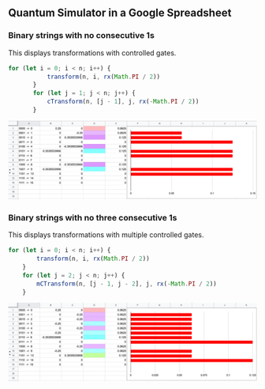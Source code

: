 ## Quantum Simulator in a Google Spreadsheet

### Binary strings with no consecutive 1s

This displays transformations with controlled gates.
```js
for (let i = 0; i < n; i++) {
           transform(n, i, rx(Math.PI / 2))
       }
       for (let j = 1; j < n; j++) {
           cTransform(n, [j - 1], j, rx(-Math.PI / 2))
       }
```
![](fibonacci.png)

### Binary strings with no three consecutive 1s

This displays transformations with multiple controlled gates.
```js
for (let i = 0; i < n; i++) {
        transform(n, i, rx(Math.PI / 2))
    }
    for (let j = 2; j < n; j++) {
        mCTransform(n, [j - 1, j - 2], j, rx(-Math.PI / 2))
    }
```
![](tribonacci.png)
